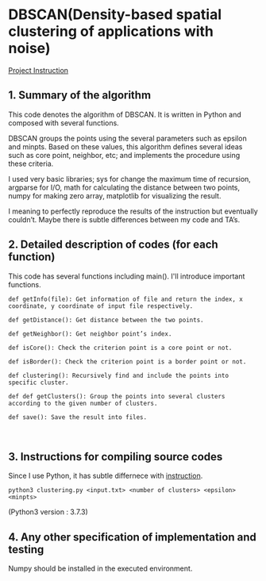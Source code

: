 # DBSCAN(Density-based spatial clustering of applications with noise)

[Project Instruction](https://github.com/vctr7/Data_Science/blob/master/DBSCAN/2020_DM_Programming_Assignment_3.pdf)

## 1.	Summary of the algorithm

This code denotes the algorithm of DBSCAN. It is written in Python and composed with several functions. 

DBSCAN groups the points using the several parameters such as epsilon and minpts. Based on these values, this algorithm defines several ideas such as core point, neighbor, etc; and implements the procedure using these criteria.

I used very basic libraries; sys for change the maximum time of recursion, argparse for I/O, math for calculating the distance between two points, numpy for making zero array, matplotlib for visualizing the result.

I meaning to perfectly reproduce the results of the instruction but eventually couldn’t. Maybe there is subtle differences between my code and TA’s.


## 2.	Detailed description of codes (for each function) 

This code has several functions including main(). I'll introduce important functions.

    def getInfo(file): Get information of file and return the index, x coordinate, y coordinate of input file respectively.
    
    def getDistance(): Get distance between the two points.
    
    def getNeighbor(): Get neighbor point’s index.
    
    def isCore(): Check the criterion point is a core point or not.

    def isBorder(): Check the criterion point is a border point or not.
    
    def clustering(): Recursively find and include the points into specific cluster.
    
    def def getClusters(): Group the points into several clusters according to the given number of clusters.
    
    def save(): Save the result into files.




 
## 3.	Instructions for compiling source codes 

Since I use Python, it has subtle differnece with [instruction](https://github.com/vctr7/Data_Science/blob/master/DBSCAN/2020_DM_Programming_Assignment_3.pdf).

    python3 clustering.py <input.txt> <number of clusters> <epsilon> <minpts>

(Python3 version : 3.7.3)
 



## 4.	Any other specification of implementation and testing

Numpy should be installed in the executed environment.

